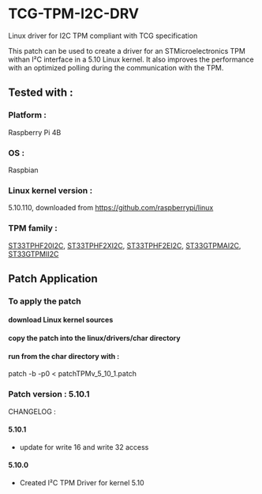 # TCG-TPM-I2C-DRV
Linux driver for I2C TPM compliant with TCG specification

This patch can be used to create a driver for an STMicroelectronics TPM withan I²C interface in a 5.10 Linux kernel.
It also improves the performance with an optimized polling during the communication with the TPM. 

## Tested with :

### Platform :
Raspberry Pi 4B
### OS : 
Raspbian 
### Linux kernel version : 
5.10.110, downloaded from https://github.com/raspberrypi/linux
### TPM family :
[ST33TPHF20I2C](https://www.st.com/en/secure-mcus/st33tphf20i2c.html), [ST33TPHF2XI2C](https://www.st.com/en/secure-mcus/st33tphf2xi2c.html), [ST33TPHF2EI2C](https://www.st.com/en/secure-mcus/st33tphf2ei2c.html), [ST33GTPMAI2C](https://www.st.com/en/secure-mcus/st33gtpmai2c.html), [ST33GTPMII2C](https://www.st.com/en/secure-mcus/st33gtpmii2c.html)

## Patch Application

### To apply the patch
#### download Linux kernel sources
#### copy the patch into the linux/drivers/char directory
#### run from the char directory with :
patch -b -p0 < patchTPMv_5_10_1.patch


### Patch version : 5.10.1
CHANGELOG : 

#### 5.10.1
- update for write 16 and write 32 access

#### 5.10.0
- Created I²C TPM Driver for kernel 5.10
